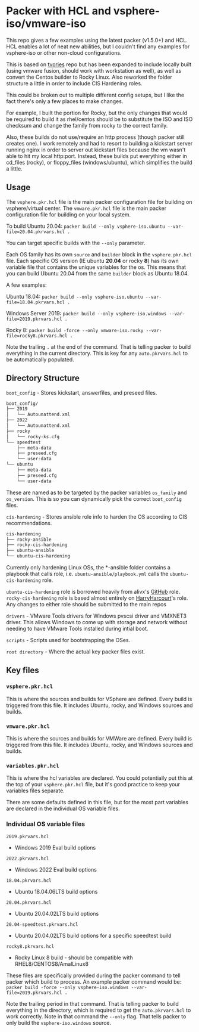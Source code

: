 # Packer with HCL and vsphere-iso/vmware-iso

This repo gives a few examples using the latest packer (v1.5.0+) and HCL.  HCL enables a lot of neat new abilities, but I couldn't find any examples for vsphere-iso or other non-cloud configurations.

This is based on [tvories](https://github.com/tvories/packer-vsphere-hcl) repo but has been expanded to include locally built (using vmware fusion, should work with workstation as well), as well as convert the Centos builder to Rocky Linux. Also reworked the folder structure a little in order to include CIS Hardening roles.

This could be broken out to multiple different config setups, but I like the fact there's only a few places to make changes. 

For example, I built the portion for Rocky, but the only changes that would be required to build it as rhel/centos should be to substitute the ISO and ISO checksum and change the family from rocky to the correct family. 

Also, these builds do not use/require an http process (though packer still creates one). I work remotely and had to resort to building a kickstart server running nginx in order to server out kickstart files because the vm wasn't able to hit my local http:port. Instead, these builds put everything either in cd_files (rocky), or floppy_files (windows/ubuntu), which simplifies the build a little.

<!-- TODO: add requirements section -->
## Usage

The `vsphere.pkr.hcl` file is the main packer configuration file for building on vsphere/virtual center.  The `vmware.pkr.hcl` file is the main packer configuration file for building on your local system.

To build Ubuntu 20.04: `packer build --only vsphere-iso.ubuntu --var-file=20.04.pkrvars.hcl .`

You can target specific builds with the `--only` parameter.

Each OS family has its own `source` and `builder` block in the `vsphere.pkr.hcl` file.  Each specific OS version (IE ubuntu **20.04** or rocky **8**) has its own variable file that contains the unique variables for the os.  This means that you can build Ubuntu 20.04 from the same `builder` block as Ubuntu 18.04.

A few examples:

Ubuntu 18.04: `packer build --only vsphere-iso.ubuntu --var-file=18.04.pkrvars.hcl .`

Windows Server 2019: `packer build --only vsphere-iso.windows --var-file=2019.pkrvars.hcl .`

Rocky 8: `packer build -force --only vmware-iso.rocky --var-file=rocky8.pkrvars.hcl .`

Note the trailing `.` at the end of the command.  That is telling packer to build everything in the current directory.  This is key for any `auto.pkrvars.hcl` to be automatically populated.

## Directory Structure

`boot_config` - Stores kickstart, answerfiles, and preseed files.

```bash
boot_config/
├── 2019
│   └── Autounattend.xml
├── 2022
│   └── Autounattend.xml
├── rocky
│   └── rocky-ks.cfg
└── speedtest
    ├── meta-data
    ├── preseed.cfg
    └── user-data
└── ubuntu
    ├── meta-data
    ├── preseed.cfg
    └── user-data
```
These are named as to be targeted by the packer variables `os_family` and `os_version`.  This is so you can dynamically pick the correct `boot_config` files.

`cis-hardening` - Stores ansible role info to harden the OS according to CIS recommendations. 

```bash
cis-hardening
├── rocky-ansible
├── rocky-cis-hardening
├── ubuntu-ansible
└── ubuntu-cis-hardening
```
Currently only hardening Linux OSs, the *-ansible folder contains a playbook that calls role, i.e. `ubuntu-ansible/playbook.yml` calls the `ubuntu-cis-hardening` role.

`ubuntu-cis-hardening` role is borrowed heavily from alivx's [GitHub](https://github.com/alivx/CIS-Ubuntu-20.04-Ansible) role.
`rocky-cis-hardening` role is based almost entirely on [HarryHarcourt](https://github.com/HarryHarcourt/Ansible-RHEL8-CIS-Benchmarks)'s role.
Any changes to either role should be submitted to the main repos

`drivers` - VMware Tools drivers for Windows pvscsi driver and VMXNET3 driver.  This allows Windows to come up with storage and network without needing to have VMware Tools installed during intial boot.

`scripts` - Scripts used for bootstrapping the OSes.

`root directory` - Where the actual key packer files exist.

## Key files

### `vsphere.pkr.hcl`

This is where the sources and builds for VSphere are defined.  Every build is triggered from this file.  It includes Ubuntu, rocky, and Windows sources and builds.

### `vmware.pkr.hcl`

This is where the sources and builds for VMWare are defined.  Every build is triggered from this file.  It includes Ubuntu, rocky, and Windows sources and builds.


### `variables.pkr.hcl`

This is where the hcl variables are declared.  You could potentially put this at the top of your `vsphere.pkr.hcl` file, but it's good practice to keep your variables files separate.

There are some defaults defined in this file, but for the most part variables are declared in the individual OS variable files.

### Individual OS variable files

`2019.pkrvars.hcl`
  - Windows 2019 Eval build options

`2022.pkrvars.hcl`
  - Windows 2022 Eval build options

`18.04.pkrvars.hcl`
  - Ubuntu 18.04.06LTS build options

`20.04.pkrvars.hcl`
  - Ubuntu 20.04.02LTS build options

`20.04-speedtest.pkrvars.hcl`
  - Ubuntu 20.04.02LTS build options for a specific speedtest build

`rocky8.pkrvars.hcl`
  - Rocky Linux 8 build - should be compatible with RHEL8/CENTOS8/AmalLinux8

These files are specifically provided during the packer command to tell packer which build to process.  An example packer command would be: `packer build -force --only vsphere-iso.windows --var-file=2019.pkrvars.hcl .`

Note the trailing period in that command.  That is telling packer to build everything in the directory, which is required to get the `auto.pkrvars.hcl` to work correctly.  Note in that command the `--only` flag.  That tells packer to only build the `vsphere-iso.windows` source.
